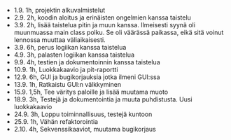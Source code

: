 - 1.9. 1h, projektin alkuvalmistelut
- 2.9. 2h, koodin aloitus ja erinäisten ongelmien kanssa taistelu
- 3.9. 2h, lisää taistelua pitin ja muun kanssa. Ilmeisesti syynä oli muunmuassa main class polku. Se oli väärässä paikassa, eikä sitä voinut lennossa muuttaa väliaikaisesti.
- 3.9. 6h, perus logiikan kanssa taistelua
- 4.9. 3h, palasten logiikan kanssa taistelua
- 9.9. 4h, testien ja dokumentoinnin kanssa taistelua
- 10.9. 1h, Luokkakaavio ja pit-raportti
- 12.9. 6h, GUI ja bugikorjauksia jotka ilmeni GUI:ssa
- 13.9. 1h, Ratkaistu GUI:n välkkyminen
- 15.9. 1,5h, Tee väritys paloille ja lisää muutama muoto
- 18.9. 3h, Testejä ja dokumentointia ja muuta puhdistusta. Uusi luokkakaavio
- 24.9. 3h, Loppu toiminnallisuus, testejä kuntoon
- 25.9. 1h, Vähän refaktorointia
- 2.10. 4h, Sekvenssikaaviot, muutama bugikorjaus
